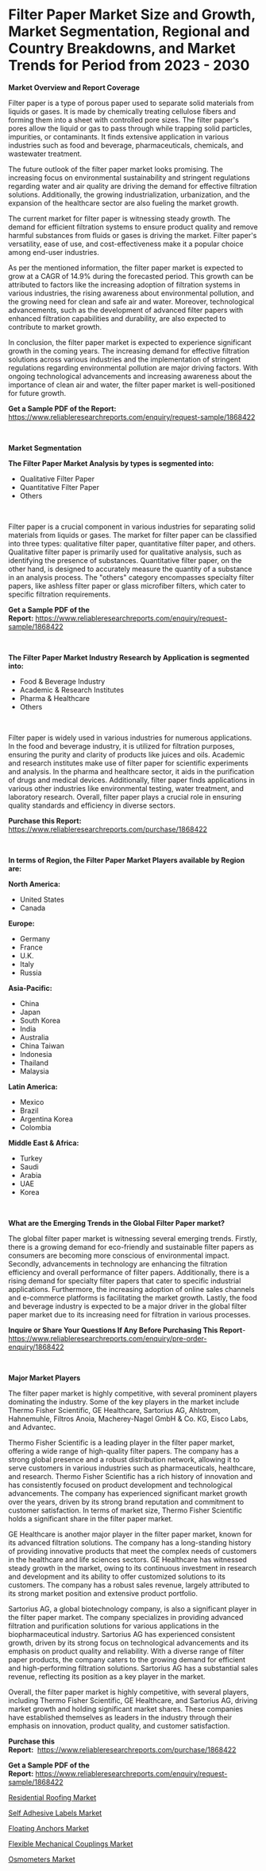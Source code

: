 <p><h1>Filter Paper Market Size and Growth, Market Segmentation, Regional and Country Breakdowns, and Market Trends for Period from 2023 -  2030</h1></p><p><strong>Market Overview and Report Coverage</strong></p>
<p><p>Filter paper is a type of porous paper used to separate solid materials from liquids or gases. It is made by chemically treating cellulose fibers and forming them into a sheet with controlled pore sizes. The filter paper's pores allow the liquid or gas to pass through while trapping solid particles, impurities, or contaminants. It finds extensive application in various industries such as food and beverage, pharmaceuticals, chemicals, and wastewater treatment.</p><p>The future outlook of the filter paper market looks promising. The increasing focus on environmental sustainability and stringent regulations regarding water and air quality are driving the demand for effective filtration solutions. Additionally, the growing industrialization, urbanization, and the expansion of the healthcare sector are also fueling the market growth.</p><p>The current market for filter paper is witnessing steady growth. The demand for efficient filtration systems to ensure product quality and remove harmful substances from fluids or gases is driving the market. Filter paper's versatility, ease of use, and cost-effectiveness make it a popular choice among end-user industries.</p><p>As per the mentioned information, the filter paper market is expected to grow at a CAGR of 14.9% during the forecasted period. This growth can be attributed to factors like the increasing adoption of filtration systems in various industries, the rising awareness about environmental pollution, and the growing need for clean and safe air and water. Moreover, technological advancements, such as the development of advanced filter papers with enhanced filtration capabilities and durability, are also expected to contribute to market growth.</p><p>In conclusion, the filter paper market is expected to experience significant growth in the coming years. The increasing demand for effective filtration solutions across various industries and the implementation of stringent regulations regarding environmental pollution are major driving factors. With ongoing technological advancements and increasing awareness about the importance of clean air and water, the filter paper market is well-positioned for future growth.</p></p>
<p><strong>Get a Sample PDF of the Report:</strong> <a href="https://www.reliableresearchreports.com/enquiry/request-sample/1868422">https://www.reliableresearchreports.com/enquiry/request-sample/1868422</a></p>
<p>&nbsp;</p>
<p><strong>Market Segmentation</strong></p>
<p><strong>The Filter Paper Market Analysis by types is segmented into:</strong></p>
<p><ul><li>Qualitative Filter Paper</li><li>Quantitative Filter Paper</li><li>Others</li></ul></p>
<p>&nbsp;</p>
<p><p>Filter paper is a crucial component in various industries for separating solid materials from liquids or gases. The market for filter paper can be classified into three types: qualitative filter paper, quantitative filter paper, and others. Qualitative filter paper is primarily used for qualitative analysis, such as identifying the presence of substances. Quantitative filter paper, on the other hand, is designed to accurately measure the quantity of a substance in an analysis process. The "others" category encompasses specialty filter papers, like ashless filter paper or glass microfiber filters, which cater to specific filtration requirements.</p></p>
<p><strong>Get a Sample PDF of the Report:</strong>&nbsp;<a href="https://www.reliableresearchreports.com/enquiry/request-sample/1868422">https://www.reliableresearchreports.com/enquiry/request-sample/1868422</a></p>
<p>&nbsp;</p>
<p><strong>The Filter Paper Market Industry Research by Application is segmented into:</strong></p>
<p><ul><li>Food & Beverage Industry</li><li>Academic & Research Institutes</li><li>Pharma & Healthcare</li><li>Others</li></ul></p>
<p>&nbsp;</p>
<p><p>Filter paper is widely used in various industries for numerous applications. In the food and beverage industry, it is utilized for filtration purposes, ensuring the purity and clarity of products like juices and oils. Academic and research institutes make use of filter paper for scientific experiments and analysis. In the pharma and healthcare sector, it aids in the purification of drugs and medical devices. Additionally, filter paper finds applications in various other industries like environmental testing, water treatment, and laboratory research. Overall, filter paper plays a crucial role in ensuring quality standards and efficiency in diverse sectors.</p></p>
<p><strong>Purchase this Report:</strong>&nbsp; <a href="https://www.reliableresearchreports.com/purchase/1868422">https://www.reliableresearchreports.com/purchase/1868422</a></p>
<p>&nbsp;</p>
<p><strong>In terms of Region, the Filter Paper Market Players available by Region are:</strong></p>
<p>
    <p> <strong> North America: </strong>
        <ul>
            <li>United States</li>
            <li>Canada</li>
        </ul>
        </p> 
    <p> <strong> Europe: </strong>
        <ul>
            <li>Germany</li>
            <li>France</li>
            <li>U.K.</li>
            <li>Italy</li>
            <li>Russia</li>
        </ul>
        </p> 
    <p> <strong> Asia-Pacific: </strong>
        <ul>
            <li>China</li>
            <li>Japan</li>
            <li>South Korea</li>
            <li>India</li>
            <li>Australia</li>
            <li>China Taiwan</li>
            <li>Indonesia</li>
            <li>Thailand</li>
            <li>Malaysia</li>
        </ul>
        </p> 
    <p> <strong> Latin America: </strong>
        <ul>
            <li>Mexico</li>
            <li>Brazil</li>
            <li>Argentina Korea</li>
            <li>Colombia</li>
        </ul>
        </p> 
    <p> <strong> Middle East & Africa: </strong>
        <ul>
            <li>Turkey</li>
            <li>Saudi</li>
            <li>Arabia</li>
            <li>UAE</li>
            <li>Korea</li>
        </ul>
    </p>
    </p>
<p>&nbsp;</p>
<p><strong>What are the Emerging Trends in the Global Filter Paper market?</strong></p>
<p><p>The global filter paper market is witnessing several emerging trends. Firstly, there is a growing demand for eco-friendly and sustainable filter papers as consumers are becoming more conscious of environmental impact. Secondly, advancements in technology are enhancing the filtration efficiency and overall performance of filter papers. Additionally, there is a rising demand for specialty filter papers that cater to specific industrial applications. Furthermore, the increasing adoption of online sales channels and e-commerce platforms is facilitating the market growth. Lastly, the food and beverage industry is expected to be a major driver in the global filter paper market due to its increasing need for filtration in various processes.</p></p>
<p><strong>Inquire or Share Your Questions If Any Before Purchasing This Report</strong>- <a href="https://www.reliableresearchreports.com/enquiry/pre-order-enquiry/1868422">https://www.reliableresearchreports.com/enquiry/pre-order-enquiry/1868422</a></p>
<p>&nbsp;</p>
<p><strong>Major Market Players</strong></p>
<p><p>The filter paper market is highly competitive, with several prominent players dominating the industry. Some of the key players in the market include Thermo Fisher Scientific, GE Healthcare, Sartorius AG, Ahlstrom, Hahnemuhle, Filtros Anoia, Macherey-Nagel GmbH & Co. KG, Eisco Labs, and Advantec.</p><p>Thermo Fisher Scientific is a leading player in the filter paper market, offering a wide range of high-quality filter papers. The company has a strong global presence and a robust distribution network, allowing it to serve customers in various industries such as pharmaceuticals, healthcare, and research. Thermo Fisher Scientific has a rich history of innovation and has consistently focused on product development and technological advancements. The company has experienced significant market growth over the years, driven by its strong brand reputation and commitment to customer satisfaction. In terms of market size, Thermo Fisher Scientific holds a significant share in the filter paper market.</p><p>GE Healthcare is another major player in the filter paper market, known for its advanced filtration solutions. The company has a long-standing history of providing innovative products that meet the complex needs of customers in the healthcare and life sciences sectors. GE Healthcare has witnessed steady growth in the market, owing to its continuous investment in research and development and its ability to offer customized solutions to its customers. The company has a robust sales revenue, largely attributed to its strong market position and extensive product portfolio.</p><p>Sartorius AG, a global biotechnology company, is also a significant player in the filter paper market. The company specializes in providing advanced filtration and purification solutions for various applications in the biopharmaceutical industry. Sartorius AG has experienced consistent growth, driven by its strong focus on technological advancements and its emphasis on product quality and reliability. With a diverse range of filter paper products, the company caters to the growing demand for efficient and high-performing filtration solutions. Sartorius AG has a substantial sales revenue, reflecting its position as a key player in the market.</p><p>Overall, the filter paper market is highly competitive, with several players, including Thermo Fisher Scientific, GE Healthcare, and Sartorius AG, driving market growth and holding significant market shares. These companies have established themselves as leaders in the industry through their emphasis on innovation, product quality, and customer satisfaction.</p></p>
<p><strong>Purchase this Report:</strong>&nbsp;&nbsp;<a href="https://www.reliableresearchreports.com/purchase/1868422">https://www.reliableresearchreports.com/purchase/1868422</a></p>
<p></p>
<p><strong>Get a Sample PDF of the Report:</strong>&nbsp;<a href="https://www.reliableresearchreports.com/enquiry/request-sample/1868422">https://www.reliableresearchreports.com/enquiry/request-sample/1868422</a></p>
<p><p><a href="https://github.com/RichRobinson5/Market-Research-Report-List-2/blob/main/residential-roofing-market.md">Residential Roofing Market</a></p><p><a href="https://github.com/RoccoManning/Market-Research-Report-List-2/blob/main/self-adhesive-labels-market.md">Self Adhesive Labels Market</a></p><p><a href="https://medium.com/@loyceharber/floating-anchors-market-trends-forecast-and-competitive-analysis-to-2030-6650dab5b77a">Floating Anchors Market</a></p><p><a href="https://medium.com/@royalmiller09/flexible-mechanical-couplings-market-size-reveals-the-best-marketing-channels-in-global-industry-441909b05aae">Flexible Mechanical Couplings Market</a></p><p><a href="https://medium.com/@randallbode/osmometers-market-trends-and-market-analysis-forecasted-for-period-2023-2030-328a41865715">Osmometers Market</a></p></p>